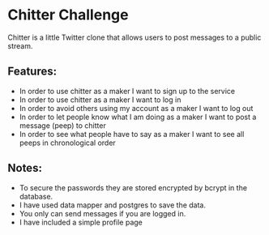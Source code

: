 Chitter Challenge
=================

Chitter is a little Twitter clone that allows users to post messages to a public stream.

Features:
-------

* In order to use chitter as a maker I want to sign up to the service
* In order to use chitter as a maker I want to log in
* In order to avoid others using my account as a maker I want to log out
* In order to let people know what I am doing as a maker I want to post a message (peep) to chitter
* In order to see what people have to say as a maker I want to see all peeps in chronological order

Notes:
------

* To secure the passwords they are stored encrypted by bcrypt in the database.
* I have used data mapper and postgres to save the data.
* You only can send messages if you are logged in.
* I have included a simple profile page
